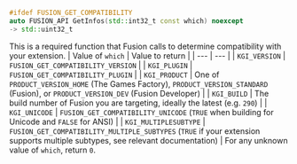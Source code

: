 ```cpp
#ifdef FUSION_GET_COMPATIBILITY
auto FUSION_API GetInfos(std::int32_t const which) noexcept
-> std::uint32_t
```
This is a required function that Fusion calls to determine compatibility with your extension.
| Value of `which` | Value to return |
| --- | --- |
| `KGI_VERSION` | `FUSION_GET_COMPATIBILITY_VERSION` |
| `KGI_PLUGIN` | `FUSION_GET_COMPATIBILITY_PLUGIN` |
| `KGI_PRODUCT` | One of `PRODUCT_VERSION_HOME` (The Games Factory), `PRODUCT_VERSION_STANDARD` (Fusion), or `PRODUCT_VERSION_DEV` (Fusion Developer) |
| `KGI_BUILD` | The build number of Fusion you are targeting, ideally the latest (e.g. `290`) |
| `KGI_UNICODE` | `FUSION_GET_COMPATIBILITY_UNICODE` (`TRUE` when building for Unicode and `FALSE` for ANSI) |
| `KGI_MULTIPLESUBTYPE` | `FUSION_GET_COMPATIBILITY_MULTIPLE_SUBTYPES` (`TRUE` if your extension supports multiple subtypes, see relevant documentation) |
For any unknown value of `which`, return `0`.
